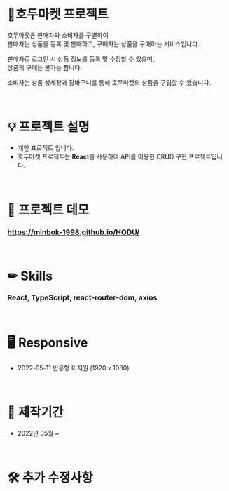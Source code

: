 # **🥜호두마켓 프로젝트**

호두마켓은 판매자와 소비자를 구별하여</br>
판매자는 상품을 등록 및 판매하고, 구매자는 상품을 구매하는 서비스입니다.

판매자로 로그인 시 상품 정보를 등록 및 수정할 수 있으며,</br>
상품의 구매는 불가능 합니다.

소비자는 상품 상세창과 장바구니를 통해 호두마켓의 상품을 구입할 수 있습니다.

</br>

# **💡 프로젝트 설명**

- 개인 프로젝트 입니다.
- 호두마켓 프로젝트는 **React**를 사용하여 API를 이용한 CRUD 구현 프로젝트입니다.</br>

</br>

# **👀 프로젝트 데모**
### https://minbok-1998.github.io/HODU/

</br>

# **✏ Skills**
### React, TypeScript, react-router-dom, axios

</br>

# **🖥 Responsive**
- 2022-05-11 반응형 미지원 (1920 x 1080)

</br>

# **📆 제작기간**
- 2022년 05월 ~

</br>

# **🛠 추가 수정사항**